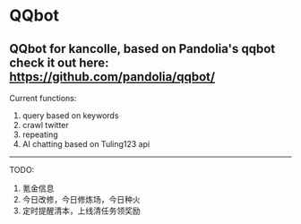 # QQbot
QQbot for kancolle, based on Pandolia's qqbot
check it out here: https://github.com/pandolia/qqbot/
-------------------------------------------------------
Current functions:
1. query based on keywords
2. crawl twitter
3. repeating
4. AI chatting based on Tuling123 api
-------------------------------------------------------
TODO:
1. 氪金信息
2. 今日改修，今日修炼场，今日种火
3. 定时提醒清本，上线清任务领奖励
